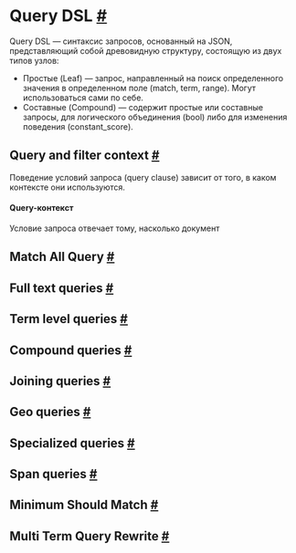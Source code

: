 # Query DSL [#](https://www.elastic.co/guide/en/elasticsearch/reference/current/query-dsl.html#query-dsl)
Query DSL — синтаксис запросов, основанный на JSON, представляющий собой древовидную структуру, состоящую из двух типов узлов:

 - Простые (Leaf) — запрос, направленный на поиск определенного значения в определенном поле (match, term, range). Могут использоваться сами по себе. 
 - Составные (Compound) — содержит простые или составные запросы, для логического объединения (bool) либо для изменения поведения (constant_score). 
## Query and filter context [#](https://www.elastic.co/guide/en/elasticsearch/reference/current/query-filter-context.html#query-filter-context)
Поведение условий запроса (query clause) зависит от того, в каком контексте они используются. 
#### Query-контекст 
Условие запроса отвечает тому, насколько документ  

## Match All Query [#](https://www.elastic.co/guide/en/elasticsearch/reference/current/query-dsl-match-all-query.html#query-dsl-match-all-query)
## Full text queries [#](https://www.elastic.co/guide/en/elasticsearch/reference/current/full-text-queries.html#full-text-queries)
## Term level queries [#](https://www.elastic.co/guide/en/elasticsearch/reference/current/term-level-queries.html#term-level-queries)
## Compound queries [#](https://www.elastic.co/guide/en/elasticsearch/reference/current/compound-queries.html#compound-queries)
## Joining queries [#](https://www.elastic.co/guide/en/elasticsearch/reference/current/joining-queries.html#joining-queries)
## Geo queries [#](https://www.elastic.co/guide/en/elasticsearch/reference/current/geo-queries.html#geo-queries)
## Specialized queries [#](https://www.elastic.co/guide/en/elasticsearch/reference/current/specialized-queries.html#specialized-queries)
## Span queries [#](https://www.elastic.co/guide/en/elasticsearch/reference/current/span-queries.html#span-queries)
## Minimum Should Match [#](https://www.elastic.co/guide/en/elasticsearch/reference/current/query-dsl-minimum-should-match.html#query-dsl-minimum-should-match)
## Multi Term Query Rewrite [#](https://www.elastic.co/guide/en/elasticsearch/reference/current/query-dsl-multi-term-rewrite.html#query-dsl-multi-term-rewrite)
<!--stackedit_data:
eyJoaXN0b3J5IjpbMTcxNDY2MTM0MywxMjYwMDgzMzkwXX0=
-->